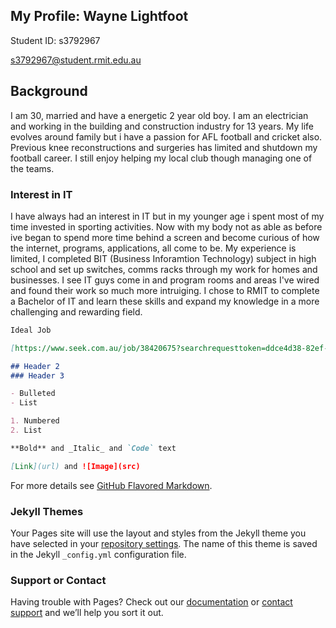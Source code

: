 ## My Profile: Wayne Lightfoot
Student ID: s3792967 

s3792967@student.rmit.edu.au

## Background
I am 30, married and have a energetic 2 year old boy. I am an electrician and working in the building and construction industry
for 13 years. My life evolves around family but i have a passion for AFL football and cricket also. Previous knee reconstructions and surgeries has limited and shutdown my football career. I still enjoy helping my local club though managing one of the teams.


### Interest in IT

I have always had an interest in IT but in my younger age i spent most of my time invested in sporting activities. Now with my 
body not as able as before ive began to spend more time behind a screen and become curious of how the internet, programs, applications,
all come to be. My experience is limited, I completed BIT (Business Inforamtion Technology) subject in high school and set up switches, comms racks through my work for homes and businesses. I see IT guys come in and program rooms and areas I've wired and found their work so much more intruiging. I chose to RMIT to complete a Bachelor of IT and learn these skills and expand my knowledge in a more challenging and rewarding field.

```markdown
Ideal Job

[https://www.seek.com.au/job/38420675?searchrequesttoken=ddce4d38-82ef-4baf-bfa4-3739f675aa4f&type=standard](url)

## Header 2
### Header 3

- Bulleted
- List

1. Numbered
2. List

**Bold** and _Italic_ and `Code` text

[Link](url) and ![Image](src)
```

For more details see [GitHub Flavored Markdown](https://guides.github.com/features/mastering-markdown/).

### Jekyll Themes

Your Pages site will use the layout and styles from the Jekyll theme you have selected in your [repository settings](https://github.com/lightfoot610/Demo1/settings). The name of this theme is saved in the Jekyll `_config.yml` configuration file.

### Support or Contact

Having trouble with Pages? Check out our [documentation](https://help.github.com/categories/github-pages-basics/) or [contact support](https://github.com/contact) and we’ll help you sort it out.
